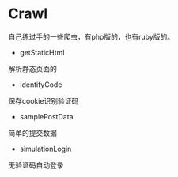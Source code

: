 Crawl
=====

自己练过手的一些爬虫，有php版的，也有ruby版的。

- getStaticHtml

解析静态页面的

- identifyCode

保存cookie识别验证码

- samplePostData

简单的提交数据

- simulationLogin

无验证码自动登录
